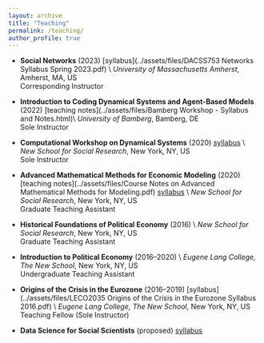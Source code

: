 ```yaml
---
layout: archive
title: "Teaching"
permalink: /teaching/
author_profile: true
---
```


- **Social Networks** (2023) [syllabus](../assets/files/DACSS753 Networks Syllabus Spring 2023.pdf) \\
  *University of Massachusetts Amherst*, Amherst, MA, US  
  Corresponding Instructor

- **Introduction to Coding Dynamical Systems and Agent-Based Models** (2022) [teaching notes](../assets/files/Bamberg Workshop - Syllabus and Notes.html)\\
  *University of Bamberg*, Bamberg, DE  
  Sole Instructor

- **Computational Workshop on Dynamical Systems** (2020) [syllabus](../assets/files/CLW_Syllabus_Spring2020.pdf) \\
  *New School for Social Research*, New York, NY, US  
  Sole Instructor

- **Advanced Mathematical Methods for Economic Modeling** (2020) [teaching notes](../assets/files/Course Notes on Advanced Mathematical Methods for Modeling.pdf) [syllabus](../assets/files/GECO610SyllabusS2020.pdf) \\
  *New School for Social Research*, New York, NY, US  
  Graduate Teaching Assistant 

- **Historical Foundations of Political Economy** (2016) \\
  *New School for Social Research*, New York, NY, US  
  Graduate Teaching Assistant

- **Introduction to Political Economy** (2016–2020) \\ 
  *Eugene Lang College, The New School*, New York, NY, US  
  Undergraduate Teaching Assistant

- **Origins of the Crisis in the Eurozone** (2016–2019) [syllabus](../assets/files/LECO2035 Origins of the Crisis in the Eurozone Syllabus 2016.pdf) \\
  *Eugene Lang College, The New School*, New York, NY, US  
  Teaching Fellow (Sole Instructor)
  
- **Data Science for Social Scientists** (proposed) [syllabus](../assets/files/Data_Science_Syllabus.html)
